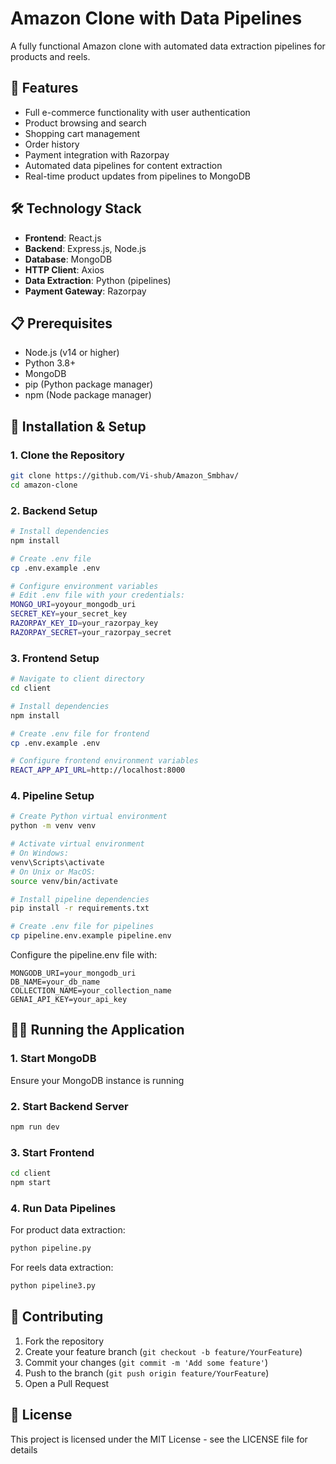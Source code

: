 # Amazon Clone with Data Pipelines

A fully functional Amazon clone with automated data extraction pipelines for products and reels.

## 🌟 Features

- Full e-commerce functionality with user authentication
- Product browsing and search
- Shopping cart management
- Order history
- Payment integration with Razorpay
- Automated data pipelines for content extraction
- Real-time product updates from pipelines to MongoDB

## 🛠️ Technology Stack

- **Frontend**: React.js
- **Backend**: Express.js, Node.js
- **Database**: MongoDB
- **HTTP Client**: Axios
- **Data Extraction**: Python (pipelines)
- **Payment Gateway**: Razorpay

## 📋 Prerequisites

- Node.js (v14 or higher)
- Python 3.8+
- MongoDB
- pip (Python package manager)
- npm (Node package manager)

## 🚀 Installation & Setup

### 1. Clone the Repository

```bash
git clone https://github.com/Vi-shub/Amazon_Smbhav/
cd amazon-clone
```

### 2. Backend Setup

```bash
# Install dependencies
npm install

# Create .env file
cp .env.example .env

# Configure environment variables
# Edit .env file with your credentials:
MONGO_URI=yoyour_mongodb_uri
SECRET_KEY=your_secret_key
RAZORPAY_KEY_ID=your_razorpay_key
RAZORPAY_SECRET=your_razorpay_secret
```

### 3. Frontend Setup

```bash
# Navigate to client directory
cd client

# Install dependencies
npm install

# Create .env file for frontend
cp .env.example .env

# Configure frontend environment variables
REACT_APP_API_URL=http://localhost:8000
```

### 4. Pipeline Setup

```bash
# Create Python virtual environment
python -m venv venv

# Activate virtual environment
# On Windows:
venv\Scripts\activate
# On Unix or MacOS:
source venv/bin/activate

# Install pipeline dependencies
pip install -r requirements.txt

# Create .env file for pipelines
cp pipeline.env.example pipeline.env
```

Configure the pipeline.env file with:
```
MONGODB_URI=your_mongodb_uri
DB_NAME=your_db_name
COLLECTION_NAME=your_collection_name
GENAI_API_KEY=your_api_key
```

## 🏃‍♂️ Running the Application

### 1. Start MongoDB
Ensure your MongoDB instance is running

### 2. Start Backend Server
```bash
npm run dev
```

### 3. Start Frontend
```bash
cd client
npm start
```

### 4. Run Data Pipelines

For product data extraction:
```bash
python pipeline.py
```

For reels data extraction:
```bash
python pipeline3.py
```

## 🤝 Contributing

1. Fork the repository
2. Create your feature branch (`git checkout -b feature/YourFeature`)
3. Commit your changes (`git commit -m 'Add some feature'`)
4. Push to the branch (`git push origin feature/YourFeature`)
5. Open a Pull Request

## 📝 License

This project is licensed under the MIT License - see the LICENSE file for details
